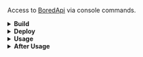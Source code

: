 Access to [BoredApi](https://www.boredapi.com/documentation) via console commands.


<details>
<summary><b>Build</b></summary>

    docker-compose build

</details>


<details>
<summary><b>Deploy</b></summary>

    docker-compose up -d

Dependencies will be auto installed, progress can be observed here:

    docker logs -ft frondend-npm_install_update-webpack

Container will restart once, it means that the command above might be needed to be executed again. Something like `"webpack 5.70.0 compiled successfully in 9106 ms"` means the application is ready

</details>


<details>
<summary><b>Usage</b></summary>

Application is here: http://127.17.0.1/

Unfortunately the game won't stop itself when the game is over according to the rules

</details>


<details>
<summary><b>After Usage</b></summary>

    docker-compose down -t 0

</details>